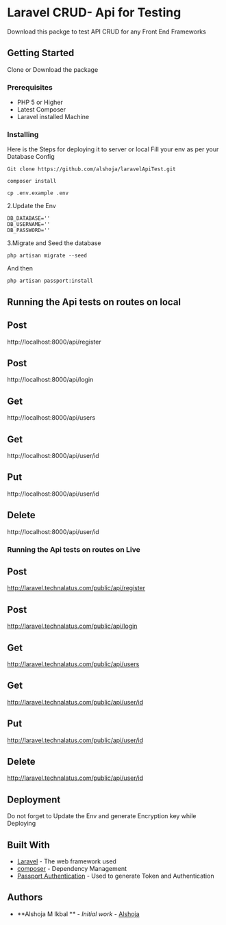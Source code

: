 # Laravel CRUD- Api for Testing

Download this packge to test API CRUD for any Front End Frameworks

## Getting Started

Clone or Download the package

### Prerequisites

* PHP 5 or Higher
* Latest Composer 
* Laravel installed Machine


### Installing

Here is the Steps for deploying it to server or local
Fill your env as per your Database Config 
```
Git clone https://github.com/alshoja/laravelApiTest.git
```
```
composer install
```
```
cp .env.example .env
```
    
2.Update the Env

	DB_DATABASE=''
    DB_USERNAME=''
    DB_PASSWORD=''
    
3.Migrate and Seed the database

    php artisan migrate --seed


And then

```
php artisan passport:install
```



## Running the Api tests on routes on local

## Post 
http://localhost:8000/api/register
## Post
http://localhost:8000/api/login
## Get
http://localhost:8000/api/users
## Get
http://localhost:8000/api/user/id
## Put
http://localhost:8000/api/user/id
## Delete
http://localhost:8000/api/user/id

### Running the Api tests on routes on Live

## Post 
http://laravel.technalatus.com/public/api/register
## Post
http://laravel.technalatus.com/public/api/login
## Get
http://laravel.technalatus.com/public/api/users
## Get
http://laravel.technalatus.com/public/api/user/id
## Put
http://laravel.technalatus.com/public/api/user/id
## Delete
http://laravel.technalatus.com/public/api/user/id




## Deployment

Do not forget to Update the Env and generate Encryption key while Deploying

## Built With

* [Laravel](https://laravel.com/) - The web framework used
* [composer](https://getcomposer.org/) - Dependency Management
* [Passport Authentication](https://laravel.com/docs/5.8/passport) - Used to generate Token and Authentication


## Authors

* **Alshoja M Ikbal ** - *Initial work* - [Alshoja](https://github.com/topics/alshoja)


